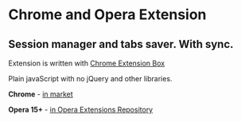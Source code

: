 Chrome and Opera Extension
==========================

Session manager and tabs saver. With sync.
------------------------------------------

Extension is written with [Chrome Extension Box](https://github.com/onikienko/chrome-extensions-box)

Plain javaScript with no jQuery and other libraries.

**Chrome** - [in market](https://chrome.google.com/webstore/detail/tabhamster/mkfjjmjmnplabnplceaekkjcmdddokee)

**Opera 15+** - [in Opera Extensions Repository](https://addons.opera.com/ru/extensions/details/tabhamster/?display=ru)